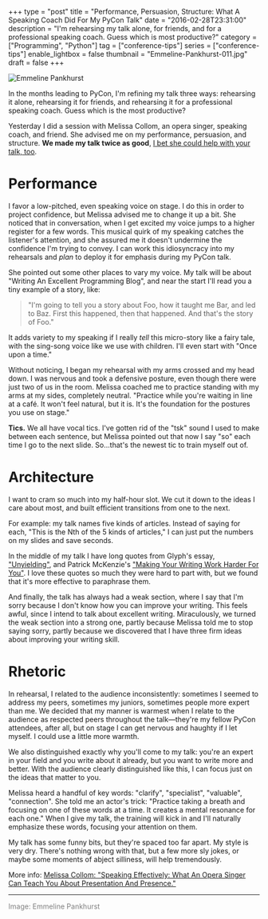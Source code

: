 +++
type = "post"
title = "Performance, Persuasion, Structure: What A Speaking Coach Did For My PyCon Talk"
date = "2016-02-28T23:31:00"
description = "I'm rehearsing my talk alone, for friends, and for a professional speaking coach. Guess which is most productive?"
category = ["Programming", "Python"]
tag = ["conference-tips"]
series = ["conference-tips"]
enable_lightbox = false
thumbnail = "Emmeline-Pankhurst-011.jpg"
draft = false
+++

<p><img alt="Emmeline Pankhurst" src="Emmeline-Pankhurst-011.jpg" /></p>
<p>In the months leading to PyCon, I'm refining my talk three ways: rehearsing it alone, rehearsing it for friends, and rehearsing it for a professional speaking coach. Guess which is the most productive?</p>
<p>Yesterday I did a session with Melissa Collom, an opera singer, speaking coach, and friend. She advised me on my performance, persuasion, and structure. <strong>We made my talk twice as good</strong>, <a href="http://melissacollom.com/coaching/">I bet she could help with your talk, too</a>.</p>
<h1 id="performance">Performance</h1>
<p>I favor a low-pitched, even speaking voice on stage. I do this in order to project confidence, but Melissa advised me to change it up a bit. She noticed that in conversation, when I get excited my voice jumps to a higher register for a few words. This musical quirk of my speaking catches the listener's attention, and she assured me it doesn't undermine the confidence I'm trying to convey. I can work this idiosyncracy into my rehearsals and <em>plan</em> to deploy it for emphasis during my PyCon talk.</p>
<p>She pointed out some other places to vary my voice. My talk will be about "Writing An Excellent Programming Blog", and near the start I'll read you a tiny example of a story, like:</p>
<blockquote>
<p>"I'm going to tell you a story about Foo, how it taught me Bar, and led to Baz. First this happened, then that happened. And that's the story of Foo."</p>
</blockquote>
<p>It adds variety to my speaking if I really <em>tell</em> this micro-story like a fairy tale, with the sing-song voice like we use with children. I'll even start with "Once upon a time."</p>
<p>Without noticing, I began my rehearsal with my arms crossed and my head down. I was nervous and took a defensive posture, even though there were just two of us in the room. Melissa coached me to practice standing with my arms at my sides, completely neutral. "Practice while you're waiting in line at a caf&eacute;. It won't feel natural, but it is. It's the foundation for the postures you use on stage."</p>
<p><strong>Tics.</strong> We all have vocal tics. I've gotten rid of the "tsk" sound I used to make between each sentence, but Melissa pointed out that now I say "so" each time I go to the next slide. So...that's the newest tic to train myself out of.</p>
<h1 id="architecture">Architecture</h1>
<p>I want to cram so much into my half-hour slot. We cut it down to the ideas I care about most, and built efficient transitions from one to the next.</p>
<p>For example: my talk names five kinds of articles. Instead of saying for each, "This is the Nth of the 5 kinds of articles," I can just put the numbers on my slides and save seconds.</p>
<p>In the middle of my talk I have long quotes from Glyph's essay, <a href="https://glyph.twistedmatrix.com/2014/02/unyielding.html">"Unyielding"</a>, and Patrick McKenzie's <a href="https://training.kalzumeus.com/newsletters/archive/content-marketing-strategy">"Making Your Writing Work Harder For You"</a>. I love these quotes so much they were hard to part with, but we found that it's more effective to paraphrase them.</p>
<p>And finally, the talk has always had a weak section, where I say that I'm sorry because I don't know how you can improve your writing. This feels awful, since I intend to talk about excellent writing. Miraculously, we turned the weak section into a strong one, partly because Melissa told me to stop saying sorry, partly because we discovered that I have three firm ideas about improving your writing skill.</p>
<h1 id="rhetoric">Rhetoric</h1>
<p>In rehearsal, I related to the audience inconsistently: sometimes I seemed to address my peers, sometimes my juniors, sometimes people more expert than me. We decided that my manner is warmest when I relate to the audience as respected peers throughout the talk&mdash;they're my fellow PyCon attendees, after all, but on stage I can get nervous and haughty if I let myself. I could use a little more warmth.</p>
<p>We also distinguished exactly why you'll come to my talk: you're an expert in your field and you write about it already, but you want to write more and better. With the audience clearly distinguished like this, I can focus just on the ideas that matter to you.</p>
<p>Melissa heard a handful of key words: "clarify", "specialist", "valuable", "connection". She told me an actor's trick: "Practice taking a breath and focusing on one of these words at a time. It creates a mental resonance for each one." When I give my talk, the training will kick in and I'll naturally emphasize these words, focusing your attention on them.</p>
<p>My talk has some funny bits, but they're spaced too far apart. My style is very dry. There's nothing wrong with that, but a few more sly jokes, or maybe some moments of abject silliness, will help tremendously.</p>
<p>More info: <a href="http://melissacollom.com/coaching/">Melissa Collom: "Speaking Effectively: What An Opera Singer Can Teach You About Presentation And Presence."</a></p>
<hr />
<p><span style="color: gray">Image: Emmeline Pankhurst</span></p>
